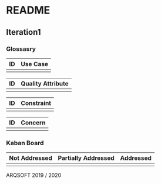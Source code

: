 # README #

## Iteration1

### Glossasry

| ID | Use Case |
|-----|---------|
|||


| ID | Quality Attribute |
|-----|---------|
|||


| ID | Constraint |
|-----|---------|
|||

| ID | Concern  |
|-----|---------|
|||

### Kaban Board

| Not Addressed | Partially Addressed | Addressed |
|---------------|---------------------|-----------|
||||


ARQSOFT 2019 / 2020